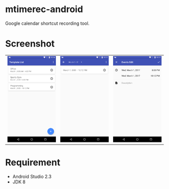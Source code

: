 mtimerec-android
====

Google calendar shortcut recording tool.

# Screenshot

<table cellspacing="0" cellpadding="0" style="border: none;">
<tr>
<td><img src="https://github.com/miyagi389/mtimerec-android/raw/gh-pages/images/phone-1.png"/></td>
<td><img src="https://github.com/miyagi389/mtimerec-android/raw/gh-pages/images/phone-2.png"/></td>
<td><img src="https://github.com/miyagi389/mtimerec-android/raw/gh-pages/images/phone-3.png"/></td>
</tr>
<table>

# Requirement
* Android Studio 2.3
* JDK 8
